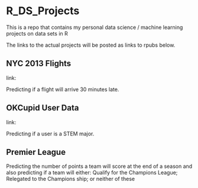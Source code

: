 # R_DS_Projects

This is a repo that contains my personal data science / machine learning projects on data sets in R

The links to the actual projects will be posted as links to rpubs below.

## NYC 2013 Flights

link:

Predicting if a flight will arrive 30 minutes late.

## OKCupid User Data

link:

Predicting if a user is a STEM major.

## Premier League 

Predicting the number of points a team will score at the end of a season and also predicting if a team will either: Qualify for the Champions League;  Relegated to the Champions ship; or neither of these
